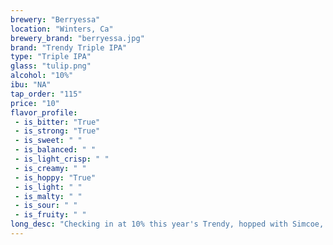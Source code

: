 ```yaml
---
brewery: "Berryessa"
location: "Winters, Ca"
brewery_brand: "berryessa.jpg"
brand: "Trendy Triple IPA"
type: "Triple IPA"
glass: "tulip.png"
alcohol: "10%"
ibu: "NA"
tap_order: "115"
price: "10"
flavor_profile:
 - is_bitter: "True"
 - is_strong: "True"
 - is_sweet: " "
 - is_balanced: " "
 - is_light_crisp: " "
 - is_creamy: " "
 - is_hoppy: "True"
 - is_light: " "
 - is_malty: " "
 - is_sour: " "
 - is_fruity: " "
long_desc: "Checking in at 10% this year's Trendy, hopped with Simcoe, Mosaic and Dr Rudi hops, is fruit in your face followed by full-body maltiness that leaves you disbelieving it's a 10% ABV."
---
```

